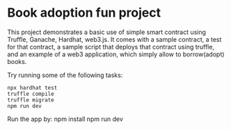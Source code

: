# Book adoption fun project

This project demonstrates a basic use of simple smart contract using Truffle, Ganache, Hardhat, web3.js. It comes with a sample contract, a test for that contract, a sample script that deploys that contract using truffle, and an example of a web3 application, which simply allow to borrow(adopt) books.

Try running some of the following tasks:

```shell
npx hardhat test
truffle compile
truffle migrate
npm run dev
```

Run the app by:
npm install
npm run dev